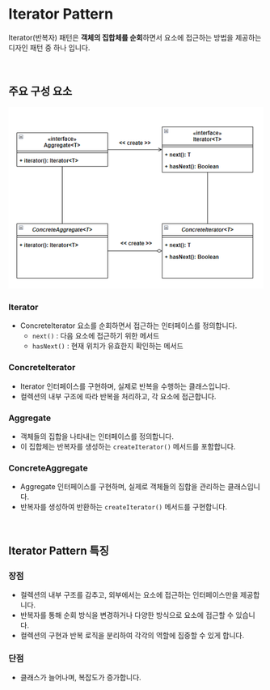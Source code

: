 # Iterator Pattern

Iterator(반복자) 패턴은 **객체의 집합체를 순회**하면서 요소에 접근하는 방법을 제공하는 디자인 패턴 중 하나 입니다.

<br />

## 주요 구성 요소
![Iterator Pattern 기본 구성](./resources/iterator-basic.png)

### Iterator
- ConcreteIterator 요소를 순회하면서 접근하는 인터페이스를 정의합니다.
  - `next()` : 다음 요소에 접근하기 위한 메서드
  - `hasNext()` : 현재 위치가 유효한지 확인하는 메서드

### ConcreteIterator
- Iterator 인터페이스를 구현하며, 실제로 반복을 수행하는 클래스입니다.
- 컬렉션의 내부 구조에 따라 반복을 처리하고, 각 요소에 접근합니다.

### Aggregate
- 객체들의 집합을 나타내는 인터페이스를 정의합니다.
- 이 집합체는 반복자를 생성하는 `createIterator()` 메서드를 포함합니다.

### ConcreteAggregate
- Aggregate 인터페이스를 구현하며, 실제로 객체들의 집합을 관리하는 클래스입니다.
- 반복자를 생성하여 반환하는 `createIterator()` 메서드를 구현합니다.

<br />

## Iterator Pattern 특징
### 장점
- 컬렉션의 내부 구조를 감추고, 외부에서는 요소에 접근하는 인터페이스만을 제공합니다.
- 반복자를 통해 순회 방식을 변경하거나 다양한 방식으로 요소에 접근할 수 있습니다.
- 컬렉션의 구현과 반복 로직을 분리하여 각각의 역할에 집중할 수 있게 합니다.

### 단점
- 클래스가 늘어나며, 복잡도가 증가합니다.
